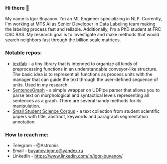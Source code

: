 ### Hi there 👋

My name is Igor Buyanov. I'm an ML Engineer specializing in NLP. Currently, I'm working at MTS AI as Senior Developer in Data Labeling team making the labeling process fast and reliable.
Additionally, I'm a PhD student at FRC CSC RAS. My research goal is to investigate and make methods that would search neighbors fast through the billion scale matrices.

### Notable repos:
- [textfab](https://github.com/Astromis/textfab) - a tiny library that is intended to organize all kinds of preprocessing functions in an understandable conveyor-like structure. The basic idea is to represent all functions as process units with the manager that can guide the text through the user-defined sequence of units. Used in my research.
- [SentenceGraph](https://github.com/Astromis/SentenceGraph) - a simple wrapper on UDPipe parser that allows you to parse text on morphological and syntactical levels representing all sentences as a graph. There are several handy methods for its manipulation.
- [Small Student Science Corpus](https://github.com/Astromis/Small-Student-Science-Corpus) - a text collection from student scientific papers with title, abstract, keywords and paragraph segmentation annotation.

### How to reach me:
- Telegram - @Astromis
- Email - buyanov.igor.o@yandex.ru
- LinkedIn - https://www.linkedin.com/in/igor-buyanov/
<!--
**Astromis/Astromis** is a ✨ _special_ ✨ repository because its `README.md` (this file) appears on your GitHub profile.

Here are some ideas to get you started:

- 🔭 I’m currently working on ...
- 🌱 I’m currently learning ...
- 👯 I’m looking to collaborate on ...
- 🤔 I’m looking for help with ...
- 💬 Ask me about ...
- 📫 How to reach me: ...
- 😄 Pronouns: ...
- ⚡ Fun fact: ...
-->
